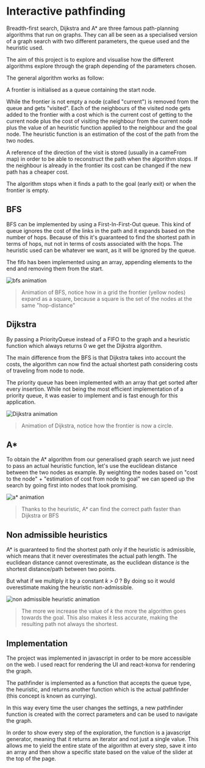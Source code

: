 # Interactive pathfinding

Breadth-first search, Dijkstra and A* are three famous path-planning algorithms that run on graphs. They can all be seen as a specialised version of a graph search with two different parameters, the queue used and the heuristic used. 

The aim of this project is to explore and visualise how the different algorithms explore through the graph depending of the parameters chosen.

The general algorithm works as follow:

A frontier is initialised as a queue containing the start node.

While the frontier is not empty a node (called "current") is removed from the queue and gets "visited".
Each of the neighbours of the visited node gets added to the frontier with a cost which is the current cost of getting to the current node plus the cost of visiting the neighbour from the current node plus the value of an heuristic function applied to the neighbour and the goal node.
 The heuristic function is an estimation of the cost of the path from the two nodes.

A reference of the direction of the visit is stored (usually in a cameFrom map) in order to be able to reconstruct the path when the algorithm stops.
If the neighbour is already in the frontier its cost can be changed if the new path has a cheaper cost.

The algorithm stops when it finds a path to the goal (early exit) or when the frontier is empty.

## BFS

BFS can be implemented by using a First-In-First-Out queue. This kind of queue ignores the cost of the links in the path and it expands based on the number of hops. Because of this it's guaranteed to find the shortest path in terms of hops, nut not in terms of costs associated with the hops.
The heuristic used can be whatever we want, as it will be ignored by the queue.

The fifo has been implemented using an array, appending elements to the end and removing them from the start.

![bfs animation](https://raw.githubusercontent.com/npretto/pathfinding/master/gif/bfs.gif)

> Animation of BFS, notice how in a grid the frontier (yellow
> nodes) expand as a square, because a square is the set of the nodes at the same  "hop-distance"


## Dijkstra
By passing a PriorityQueue instead of a FIFO to the graph and a heuristic function which always returns 0 we get the Dijkstra algorithm.

The main difference from the BFS is that Dijkstra takes into account the costs, the algorithm can now find the actual shortest path considering costs of traveling from node to node.

The priority queue has been implemented with an array that get sorted after every insertion. While not being the most efficient implementation of a priority queue, it was easier to implement and is fast enough for this application.


![Dijkstra animation](https://raw.githubusercontent.com/npretto/pathfinding/master/gif/dijkstra.gif)
> Animation of Dijkstra, notice how the frontier is now a circle.


## A*
To obtain the A* algorithm from our generalised graph search we just need to pass an actual heuristic function, let's use the euclidean distance between the two nodes as example. By weighting the nodes based on "cost to the node" + "estimation of cost from node to goal" we can speed up the search by going first into nodes that look promising.

![a* animation](https://raw.githubusercontent.com/npretto/pathfinding/master/gif/a-star.gif)

> Thanks to the heuristic, A* can find the correct path faster than Dijkstra or BFS

## Non admissible heuristics

A* is guaranteed to find the shortest path only if the heuristic is admissible, which means that it never overestimates the actual path length. The euclidean distance cannot overestimate, as the euclidean distance *is* the shortest distance/path between two points.

But what if we multiply it by a constant *k > 0* ? By doing so it would overestimate making the heuristic non-admissible.

![non admissible heuristic animation](https://raw.githubusercontent.com/npretto/pathfinding/master/gif/heuristics.gif)
>The more we increase the value of *k* the more the algorithm goes towards the goal. This also makes it less accurate, making the resulting path not always the shortest.


## Implementation
The project was implemented in javascript in order to be more accessible on the web. I used react for rendering the UI and react-konva for rendering the graph.

The pathfinder is implemented as a function that accepts the queue type, the heuristic, and returns another function which is the actual pathfinder (this concept is known as currying).

In this way every time the user changes the settings, a new pathfinder function is created with the correct parameters and can be used to navigate the graph.

In order to show every step of the exploration, the function is a javascript generator, meaning that it returns an iterator and not just a single value. This allows me to yield the entire state of the algorithm at every step, save it into an array and then show a specific state based on the value of the slider at the top of the page.
